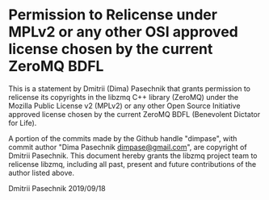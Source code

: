 # Permission to Relicense under MPLv2 or any other OSI approved license chosen by the current ZeroMQ BDFL

This is a statement by Dmitrii (Dima) Pasechnik
that grants permission to relicense its copyrights in the libzmq C++
library (ZeroMQ) under the Mozilla Public License v2 (MPLv2) or any other 
Open Source Initiative approved license chosen by the current ZeroMQ 
BDFL (Benevolent Dictator for Life).

A portion of the commits made by the Github handle "dimpase", with
commit author "Dima Pasechnik dimpase@gmail.com", are copyright of Dmitrii Pasechnik.
This document hereby grants the libzmq project team to relicense libzmq, 
including all past, present and future contributions of the author listed above.

Dmitrii Pasechnik  2019/09/18
